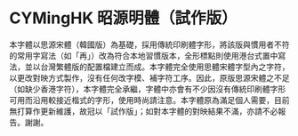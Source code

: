CYMingHK 昭源明體（試作版）
====================

 本字體以思源宋體（韓國版）為基礎，採用傳統印刷體字形，將該版與慣用者不符的常用字寫法（如「再」）改為符合本地習慣版本，全形標點則使用港台式置中寫法，並以台灣繁體版的配置檔建立而成。本字體完全使用思體宋體字型內之字符，以更改對映方式製作，沒有任何改字模、補字符工序。因此，原版思源宋體之不足（如缺少香港字符），本字體完全承繼，字體中亦會有不少因沒有傳統印刷體字形可用而沿用較接近楷式的字形，使用時尚請注意。本字體原為滿足個人需要，目前無打算作更新維護，故冠以「試作版」；如對本字體的對映結果不滿，亦請不必報告。謝謝。